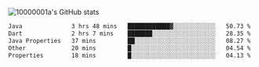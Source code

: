 ![10000001a's GitHub stats](https://github-readme-stats.vercel.app/api?username=10000001a&show_icons=true&theme=onedark&count_private=true)

<!-- [![Top Langs](https://github-readme-stats.vercel.app/api/top-langs/?username=10000001a&layout=compact&theme=onedark&langs_count=5)](https://github.com/anuraghazra/github-readme-stats) -->
<!--
**10000001a/10000001a** is a ✨ _special_ ✨ repository because its `README.md` (this file) appears on your GitHub profile.

Here are some ideas to get you started:

- 🔭 I’m currently working on ...
- 🌱 I’m currently learning ...
- 👯 I’m looking to collaborate on ...
- 🤔 I’m looking for help with ...
- 💬 Ask me about ...
- 📫 How to reach me: ...
- 😄 Pronouns: ...
- ⚡ Fun fact: ...
-->

<!--START_SECTION:waka-->

```txt
Java              3 hrs 48 mins   ████████████▓░░░░░░░░░░░░   50.73 %
Dart              2 hrs 7 mins    ███████░░░░░░░░░░░░░░░░░░   28.35 %
Java Properties   37 mins         ██░░░░░░░░░░░░░░░░░░░░░░░   08.27 %
Other             20 mins         █░░░░░░░░░░░░░░░░░░░░░░░░   04.54 %
Properties        18 mins         █░░░░░░░░░░░░░░░░░░░░░░░░   04.13 %
```

<!--END_SECTION:waka-->
